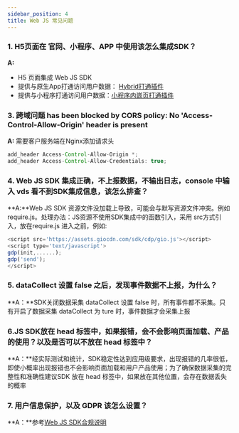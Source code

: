 ```yaml
---
sidebar_position: 4
title: Web JS 常见问题
---
```


### 1. H5页面在 官网、小程序、APP 中使用该怎么集成SDK？

**A:**

- H5 页面集成 Web JS SDK
- 提供与原生App打通访问用户数据： [Hybrid打通插件](/docs/webjs/plugins/hybridAdapter)
- 提供与小程序打通访问用户数据：[小程序内嵌页打通插件](/docs/webjs/plugins/embeddedAdapter)

### 3. 跨域问题 has been blocked by CORS policy: No 'Access-Control-Allow-Origin' header is present

**A:** 需要客户服务端在Nginx添加请求头

```java
add_header Access-Control-Allow-Origin *;
add_header Access-Control-Allow-Credentials: true;
```

### 4. Web JS SDK 集成正确，不上报数据，不输出日志，console 中输入 vds 看不到SDK集成信息，该怎么排查？

**A:**Web JS SDK 资源文件没加载上导致，可能会与默写资源文件冲突。例如require.js。处理办法：JS资源不使用SDK集成中的函数引入，采用 src方式引入，放在require.js 进入之前，例如:

```js
<script src='https://assets.giocdn.com/sdk/cdp/gio.js'></script>
<script type='text/javascript'>
gdp(init,......);
gdp('send');
</script>
```

### 5. dataCollect 设置 false 之后，发现事件数据不上报，为什么？

**A：**SDK关闭数据采集 dataCollect 设置 false 时，所有事件都不采集。只有开启了数据采集 dataCollect 为 ture 时，事件数据才会采集上报

### 6.JS SDK放在 head 标签中，如果报错，会不会影响页面加载、产品的使用？以及是否可以不放在 head 标签中？

**A：**经实际测试和统计，SDK稳定性达到应用级要求，出现报错的几率很低，即使小概率出现报错也不会影响页面加载和用户产品使用；为了确保数据采集的完整性和准确性建议SDK 放在 head 标签中，如果放在其他位置，会存在数据丢失的概率

### 7. 用户信息保护，以及 GDPR 该怎么设置？

**A：**参考[Web JS SDK合规说明](/knowledge/compliance/webCompliance)
